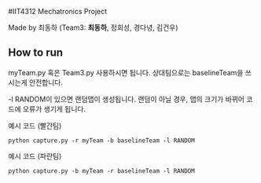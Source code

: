 #IIT4312 Mechatronics Project

Made by 최동하
(Team3: **최동하**, 정회성, 경다녕, 김건우) 

## How to run 
myTeam.py 혹은 Team3.py 사용하시면 됩니다. 
상대팀으로는 baselineTeam을 쓰시는게 안전합니다. 

-l RANDOM이 있으면 랜덤맵이 생성됩니다. 
랜덤이 아닐 경우, 맵의 크기가 바뀌어 코드에 오류가 생기게 됩니다. 



예시 코드 (빨간팀)

	python capture.py -r myTeam -b baselineTeam -l RANDOM
예시 코드 (파란팀)

	python capture.py -b myTeam -r baselineTeam -l RANDOM

